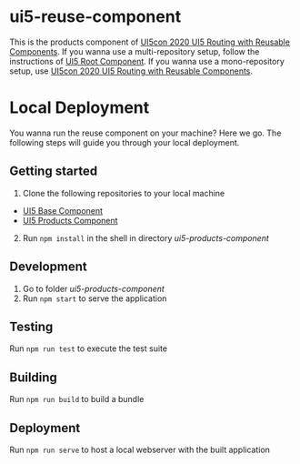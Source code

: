 # ui5-reuse-component
This is the products component of [UI5con 2020 UI5 Routing with Reusable Components](https://github.com/flovogt/ui5con20-ui5-routing/).
If you wanna use a multi-repository setup, follow the instructions of [UI5 Root Component](https://github.com/flovogt/ui5-root-component).
If you wanna use a mono-repository setup, use [UI5con 2020 UI5 Routing with Reusable Components](https://github.com/flovogt/ui5con20-ui5-routing/).

# Local Deployment
You wanna run the reuse component on your machine? Here we go. The following steps will guide you through your local deployment.

## Getting started 
1. Clone the following repositories to your local machine
* [UI5 Base Component](https://github.com/flovogt/ui5-base-component)
* [UI5 Products Component](https://github.com/flovogt/ui5-products-component)
2. Run `npm install` in the shell in directory *ui5-products-component*

## Development
1. Go to folder *ui5-products-component*
2. Run `npm start` to serve the application

## Testing
Run `npm run test` to execute the test suite

## Building
Run `npm run build` to build a bundle

## Deployment
Run `npm run serve` to host a local webserver with the built application